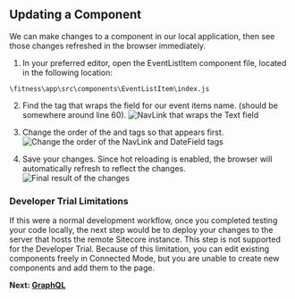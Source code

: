 ## Updating a Component

We can make changes to a component in our local application, then see those changes refreshed in the browser immediately.

1. In your preferred editor, open the EventListItem component file, located in the following location:
```
\fitness\app\src\components\EventListItem\index.js
```

2. Find the <NavLink> tag that wraps the <Text> field for our event items name. (should be somewhere around line 60).
![NavLink that wraps the Text field](https://mss-p-006-delivery.sitecorecontenthub.cloud/api/public/content/aded737d47da4e768c9c128e12737401?v=2a95298f)

3. Change the order of the <NavLink> and <DateField> tags so that <DateField> appears first.
![Change the order of the NavLink and DateField tags](https://mss-p-006-delivery.sitecorecontenthub.cloud/api/public/content/8fb518aaa59445d99c558f4e4a241d64?v=5a1995b9)

4. Save your changes. Since hot reloading is enabled, the browser will automatically refresh to reflect the changes.
![Final result of the changes](https://mss-p-006-delivery.sitecorecontenthub.cloud/api/public/content/f500234f284b40faa49753991a79fbb1?v=19500036)

### Developer Trial Limitations

If this were a normal development workflow, once you completed testing your code locally, the next step would be to deploy your changes to the server that hosts the remote Sitecore instance. This step is not supported for the Developer Trial. Because of this limitation, you can edit existing components freely in Connected Mode, but you are unable to create new components and add them to the page.

**Next: [GraphQL](/trials/jss-connected-demo/exploring-code/graphql)**
